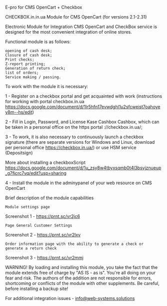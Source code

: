 E-pro for CMS OpenCart + Checkbox

CHECKBOX.in.in.ua Module for CMS OpenCart (for versions 2.1-2.31)

Electronic Module for Integration CMS OpenCart and CheckBox service is designed for the most convenient integration of online stores.

Functional module is as follows:

    opening of cash desk;
    Closure of cash desk;
    Print checks;
    Z-report printing;
    Generation of return check;
    list of orders;
    Service making / passing.

To work with the module it is necessary:

1 - Register on a checkbox portal and get acquainted with work (instructions for working with portal checkbox.in.ua https://docs.google.com/document/d/1lr5hfn17evwdghl1u2sfcweist7oahoyey8m--hs/edit)

2 - Fill in Login, Password, and License Kase Cashbox Cashbox, which can be taken in a personal office on the https portal ://checkbox.in.ua/;

3 - To work, it is also necessary to continuously launch a checkbox signature (there are separate versions for Windows and Linux, download per personal office https://checkbox.in.ua/) or use HSM service (Depositsign)

More about installing a checkboxScript https://docs.google.com/document/d/1u_zsy8w4tbyxsqmb0t4l3bsvjznueup_g7ficrc7vq/edit?usp=sharing

4 - Install the module in the adminypanel of your web resource on CMS OpenCart

Brief description of the module capabilities

    Module settings page

Screenshot 1 - https://prnt.sc/vr2jc6

    Page General Customer Settings

Screenshot 2 - https://prnt.sc/vr2lxv

    Order information page with the ability to generate a check or generate a return check

Screenshot 3 - https://prnt.sc/vr2mmj

WARNING! By loading and installing this module, you take the fact that the module extends free of charge by "AS IS - as is". You're all doing on your fear and risk. The authors of the addition are not responsible for errors, shortcoming or conflicts of the module with other supplements. Be careful, before installing a backup site!

For additional integration issues - info@web-systems.solutions
